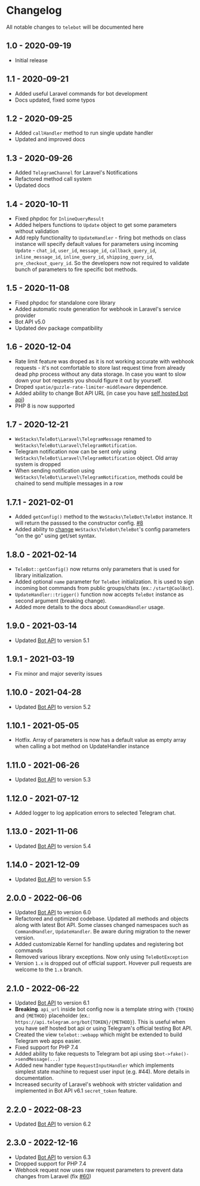 # Changelog

All notable changes to `telebot` will be documented here

## 1.0 - 2020-09-19

- Initial release

## 1.1 - 2020-09-21

- Added useful Laravel commands for bot development
- Docs updated, fixed some typos

## 1.2 - 2020-09-25

- Added `callHandler` method to run single update handler
- Updated and improved docs

## 1.3 - 2020-09-26

- Added `TelegramChannel` for Laravel's Notifications
- Refactored method call system
- Updated docs

## 1.4 - 2020-10-11

- Fixed phpdoc for `InlineQueryResult`
- Added helpers functions to `Update` object to get some parameters without validation
- Add reply functionality to `UpdateHandler` - firing bot methods on class instance will specify default values for parameters using incoming `Update` - `chat_id`, `user_id`, `message_id`, `callback_query_id`, `inline_message_id`, `inline_query_id`, `shipping_query_id`, `pre_checkout_query_id`. So the developers now not required to validate bunch of parameters to fire specific bot methods.

## 1.5 - 2020-11-08

- Fixed phpdoc for standalone core library
- Added automatic route generation for webhook in Laravel's service provider
- Bot API v5.0
- Updated dev package compatibility

## 1.6 - 2020-12-04

- Rate limit feature was droped as it is not working accurate with webhook requests - it's not comfortable to store last request time from already dead php process without any data storage. In case you want to slow down your bot requests you should figure it out by yourself.
- Droped `spatie/guzzle-rate-limiter-middleware` dependence.
- Added ability to change Bot API URL (in case you have [self hosted bot api](https://github.com/tdlib/telegram-bot-api))
- PHP 8 is now supported

## 1.7 - 2020-12-21

- `WeStacks\TeleBot\Laravel\TelegramMessage` renamed to `WeStacks\TeleBot\Laravel\TelegramNotification`.
- Telegram notification now can be sent only using `WeStacks\TeleBot\Laravel\TelegramNotification` object. Old array system is dropped
- When sending notification using `WeStacks\TeleBot\Laravel\TelegramNotification`, methods could be chained to send multiple messages in a row
## 1.7.1 - 2021-02-01

- Added `getConfig()` method to the `WeStacks\TeleBot\TeleBot` instance. It will return the passsed to the constructor config. [#8](https://github.com/westacks/telebot/issues/8)
- Added ability to [change](https://westacks.github.io/telebot/#/configuration?id=standalone) `WeStacks\TeleBot\TeleBot`'s config parameters "on the go" using get/set syntax.

## 1.8.0 - 2021-02-14
- `TeleBot::getConfig()` now returns only parameters that is used for library initialization.
- Added optional `name` parameter for `TeleBot` initialization. It is used to sign incoming bot commands from public groups/chats (ex.: `/start@CoolBot`).
- `UpdateHandler::trigger()` function now accepts `TeleBot` instance as second argument (breaking change).
- Added more details to the docs about `CommandHandler` usage.

## 1.9.0 - 2021-03-14
- Updated [Bot API](https://core.telegram.org/bots/api) to version 5.1

## 1.9.1 - 2021-03-19
- Fix minor and major severity issues

## 1.10.0 - 2021-04-28
- Updated [Bot API](https://core.telegram.org/bots/api) to version 5.2

## 1.10.1 - 2021-05-05
- Hotfix. Array of parameters is now has a default value as empty array when calling a bot method on UpdateHandler instance

## 1.11.0 - 2021-06-26
- Updated [Bot API](https://core.telegram.org/bots/api) to version 5.3

## 1.12.0 - 2021-07-12
- Added logger to log application errors to selected Telegram chat.

## 1.13.0 - 2021-11-06
- Updated [Bot API](https://core.telegram.org/bots/api) to version 5.4

## 1.14.0 - 2021-12-09
- Updated [Bot API](https://core.telegram.org/bots/api) to version 5.5

## 2.0.0 - 2022-06-06
- Updated [Bot API](https://core.telegram.org/bots/api) to version 6.0
- Refactored and optimized codebase. Updated all methods and objects along with latest Bot API. Some classes changed namespaces such as `CommandHandler`, `UpdateHandler`. Be aware during migration to the newer version.
- Added customizable Kernel for handling updates and registering bot commands
- Removed various library exceptions. Now only using `TeleBotException`
- Version `1.x` is dropped out of official support. Hovever pull requests are welcome to the `1.x` branch.

## 2.1.0 - 2022-06-22
- Updated [Bot API](https://core.telegram.org/bots/api) to version 6.1
- **Breaking**. `api_url` inside bot config now is a template string with `{TOKEN}` and `{METHOD}` placeholder (ex.: `https://api.telegram.org/bot{TOKEN}/{METHOD}`). This is useful when you have self hosted bot api or using Telegram's official testing Bot API.
- Created the view `telebot::webapp` which might be extended to build Telegram web apps easier.
- Fixed support for PHP 7.4
- Added ability to fake requests to Telegram bot api using `$bot->fake()->sendMessage(...)`
- Added new handler type `RequestInputHandler` which implements simplest state machine to request user input (e.g. #44). More details in documentation.
- Increased security of Laravel's webhook with stricter validation and implemented in Bot API v6.1 `secret_token` feature.

## 2.2.0 - 2022-08-23
- Updated [Bot API](https://core.telegram.org/bots/api) to version 6.2

## 2.3.0 - 2022-12-16
- Updated [Bot API](https://core.telegram.org/bots/api) to version 6.3
- Dropped support for PHP 7.4
- Webhook request now uses raw request parameters to prevent data changes from Laravel (fix [#60](https://github.com/westacks/telebot/issues/60))